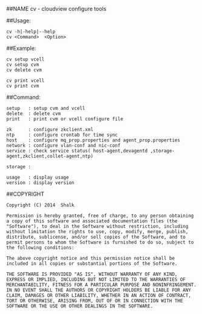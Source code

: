 
##NAME
    cv -  cloudview  configure tools

##Usage: 

    cv -h|-help|--help
    cv <Command>  <Option>

##Example:

    cv setup vcell
    cv setup cvm
    cv delete cvm

    cv print vcell
    cv print cvm

##Command:

    setup   : setup cvm and vcell
    delete  : delete cvm
    print   : print cvm or vcell configure file

    zk      : configure zkclient.xml
    ntp     : configure crontab for time sync
    host    : configure mq_prop.properties and agent_prop.properties
    network : configure vlan-conf and nic-conf
    service : check service status( host-agent,devagentd ,storage-agent,zkclient,collet-agent,ntp)

    storage : 
    
    usage   : display usage
    version : display version


##COPYRIGHT

    Copyright (C) 2014  Shalk
    
    Permission is hereby granted, free of charge, to any person obtaining a copy of this software and associated documentation files (the "Software"), to deal in the Software without restriction, including without limitation the rights to use, copy, modify, merge, publish, distribute, sublicense, and/or sell copies of the Software, and to permit persons to whom the Software is furnished to do so, subject to the following conditions:
    
    The above copyright notice and this permission notice shall be included in all copies or substantial portions of the Software.
    
    THE SOFTWARE IS PROVIDED "AS IS", WITHOUT WARRANTY OF ANY KIND, EXPRESS OR IMPLIED, INCLUDING BUT NOT LIMITED TO THE WARRANTIES OF MERCHANTABILITY, FITNESS FOR A PARTICULAR PURPOSE AND NONINFRINGEMENT. IN NO EVENT SHALL THE AUTHORS OR COPYRIGHT HOLDERS BE LIABLE FOR ANY CLAIM, DAMAGES OR OTHER LIABILITY, WHETHER IN AN ACTION OF CONTRACT, TORT OR OTHERWISE, ARISING FROM, OUT OF OR IN CONNECTION WITH THE SOFTWARE OR THE USE OR OTHER DEALINGS IN THE SOFTWARE.


